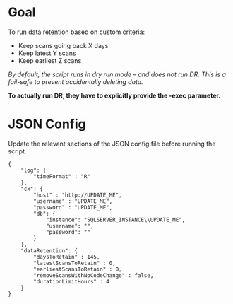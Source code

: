# Goal
To run data retention based on custom criteria:
- Keep scans going back X days
- Keep latest Y scans
- Keep earliest Z scans

*By default, the script runs in dry run  mode – and does not run DR. This is a fail-safe to prevent accidentally deleting data.*

**To actually run DR, they have to explicitly provide the -exec parameter.**

# JSON Config
Update the relevant sections of the JSON config file before running the script.

```
{
    "log": {
        "timeFormat" : "R"
    },
    "cx": {
        "host" : "http://UPDATE_ME",
        "username" : "UPDATE_ME",
        "password" : "UPDATE_ME",
        "db": {
            "instance": "SQLSERVER_INSTANCE\\UPDATE_ME",
            "username": "",
            "password": ""
        }
    },
    "dataRetention": {
        "daysToRetain" : 145,
        "latestScansToRetain" : 0,
        "earliestScansToRetain" : 0,
        "removeScansWithNoCodeChange" : false,
        "durationLimitHours" : 4
    }
}
```
